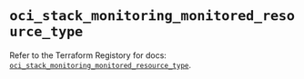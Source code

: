 # `oci_stack_monitoring_monitored_resource_type`

Refer to the Terraform Registory for docs: [`oci_stack_monitoring_monitored_resource_type`](https://registry.terraform.io/providers/oracle/oci/6.18.0/docs/resources/stack_monitoring_monitored_resource_type).
